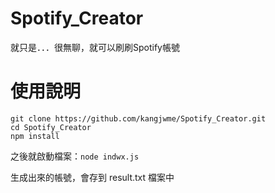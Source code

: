 # Spotify_Creator

就只是．．．很無聊，就可以刷刷Spotify帳號

# 使用說明

```
git clone https://github.com/kangjwme/Spotify_Creator.git
cd Spotify_Creator
npm install
```

之後就啟動檔案：`node indwx.js`

生成出來的帳號，會存到 result.txt 檔案中
